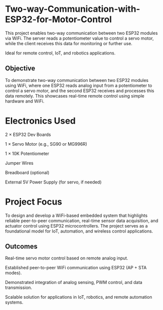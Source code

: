 # Two-way-Communication-with-ESP32-for-Motor-Control
This project enables two-way communication between two ESP32 modules via WiFi. The server reads a potentiometer value to control a servo motor, while the client receives this data for monitoring or further use. 

Ideal for remote control, IoT, and robotics applications.
## Objective
To demonstrate two-way communication between two ESP32 modules using WiFi, where one ESP32 reads analog input from a potentiometer to control a servo motor, and the second ESP32 receives and processes this data remotely. This showcases real-time remote control using simple hardware and WiFi.
#  Electronics Used
2 × ESP32 Dev Boards

1 × Servo Motor (e.g., SG90 or MG996R)

1 × 10K Potentiometer

Jumper Wires

Breadboard (optional)

External 5V Power Supply (for servo, if needed)

# Project Focus
To design and develop a WiFi-based embedded system that highlights reliable peer-to-peer communication, real-time sensor data acquisition, and actuator control using ESP32 microcontrollers. The project serves as a foundational model for IoT, automation, and wireless control applications.

## Outcomes
Real-time servo motor control based on remote analog input.

Established peer-to-peer WiFi communication using ESP32 (AP + STA modes).

Demonstrated integration of analog sensing, PWM control, and data transmission.

Scalable solution for applications in IoT, robotics, and remote automation systems.
